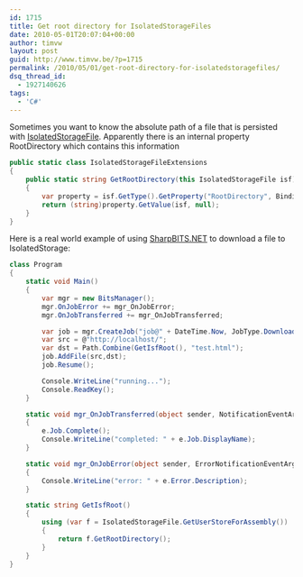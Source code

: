 ```yaml
---
id: 1715
title: Get root directory for IsolatedStorageFiles
date: 2010-05-01T20:07:04+00:00
author: timvw
layout: post
guid: http://www.timvw.be/?p=1715
permalink: /2010/05/01/get-root-directory-for-isolatedstoragefiles/
dsq_thread_id:
  - 1927140626
tags:
  - 'C#'
---
```

Sometimes you want to know the absolute path of a file that is persisted with [IsolatedStorageFile](http://msdn.microsoft.com/en-us/library/system.io.isolatedstorage.isolatedstoragefile(VS.95).aspx). Apparently there is an internal property RootDirectory which contains this information

```csharp
public static class IsolatedStorageFileExtensions
{
	public static string GetRootDirectory(this IsolatedStorageFile isf)
	{
		var property = isf.GetType().GetProperty("RootDirectory", BindingFlags.Instance | BindingFlags.Public | BindingFlags.NonPublic | BindingFlags.GetProperty);
		return (string)property.GetValue(isf, null);
	}
}
```

Here is a real world example of using [SharpBITS.NET](http://sharpbits.codeplex.com/) to download a file to IsolatedStorage:

```csharp
class Program
{
	static void Main()
	{
		var mgr = new BitsManager();
		mgr.OnJobError += mgr_OnJobError;
		mgr.OnJobTransferred += mgr_OnJobTransferred;

		var job = mgr.CreateJob("job@" + DateTime.Now, JobType.Download);
		var src = @"http://localhost/";
		var dst = Path.Combine(GetIsfRoot(), "test.html");
		job.AddFile(src,dst);
		job.Resume();

		Console.WriteLine("running...");
		Console.ReadKey();
	}

	static void mgr_OnJobTransferred(object sender, NotificationEventArgs e)
	{
		e.Job.Complete();
		Console.WriteLine("completed: " + e.Job.DisplayName);
	}

	static void mgr_OnJobError(object sender, ErrorNotificationEventArgs e)
	{
		Console.WriteLine("error: " + e.Error.Description);
	}

	static string GetIsfRoot()
	{
		using (var f = IsolatedStorageFile.GetUserStoreForAssembly())
		{
			return f.GetRootDirectory();
		}
	}
}
```
